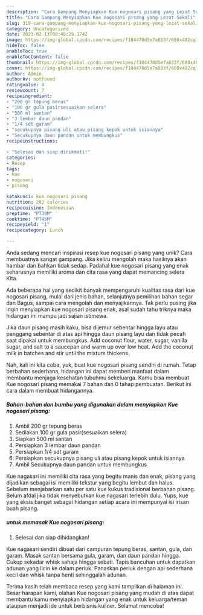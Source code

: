 ```yaml
---
description: "Cara Gampang Menyiapkan Kue nogosari pisang yang Lezat Sekali"
title: "Cara Gampang Menyiapkan Kue nogosari pisang yang Lezat Sekali"
slug: 319-cara-gampang-menyiapkan-kue-nogosari-pisang-yang-lezat-sekali
category: Uncategorized
date: 2023-02-13T00:48:29.174Z
image: https://img-global.cpcdn.com/recipes/f104470d5e7a833f/680x482cq70/kue-nogosari-pisang-foto-resep-utama.jpg
hideToc: false
enableToc: true
enableTocContent: false
thumbnail: https://img-global.cpcdn.com/recipes/f104470d5e7a833f/680x482cq70/kue-nogosari-pisang-foto-resep-utama.jpg
cover: https://img-global.cpcdn.com/recipes/f104470d5e7a833f/680x482cq70/kue-nogosari-pisang-foto-resep-utama.jpg
author: Admin
authorAv: notfound
ratingvalue: 4
reviewcount: 7
recipeingredient:
- "200 gr tepung beras"
- "100 gr gula pasirsesuaikan selera"
- "500 ml santan"
- "3 lembar daun pandan"
- "1/4 sdt garam"
- "secukupnya pisang uli atau pisang kepok untuk isiannya"
- "Secukupnya daun pandan untuk membungkus"
recipeinstructions:

- "Selesai dan siap dinikmati!"
categories:
- Resep
tags:
- kue
- nogosari
- pisang

katakunci: kue nogosari pisang 
nutrition: 292 calories
recipecuisine: Indonesian
preptime: "PT30M"
cooktime: "PT45M"
recipeyield: "1"
recipecategory: Lunch

---
```





Anda sedang mencari inspirasi resep kue nogosari pisang yang unik? Cara membuatnya sangat gampang. Jika keliru mengolah maka hasilnya akan hambar dan bahkan tidak sedap. Padahal kue nogosari pisang yang enak seharusnya memiliki aroma dan cita rasa yang dapat memancing selera Kita.





Ada beberapa hal yang sedikit banyak mempengaruhi kualitas rasa dari kue nogosari pisang, mulai dari jenis bahan, selanjutnya pemilihan bahan segar dan Bagus, sampai cara mengolah dan menyajikannya. Tak perlu pusing jika ingin menyiapkan kue nogosari pisang enak,      asal sudah tahu triknya maka hidangan ini mampu jadi sajian istimewa.














Jika daun pisang masih kaku, bisa dijemur sebentar hingga layu atau panggang sebentar di atas api hingga daun pisang layu dan tidak pecah saat dipakai untuk membungkus. Add coconut flour, water, sugar, vanilla sugar, and salt to a saucepan and warm up over low heat. Add the coconut milk in batches and stir until the mixture thickens.






Nah, kali ini kita coba, yuk, buat kue nogosari pisang sendiri di rumah. Tetap berbahan sederhana, hidangan ini dapat memberi manfaat dalam membantu menjaga kesehatan tubuhmu sekeluarga. Kamu bisa membuat Kue nogosari pisang memakai 7 bahan dan 0 tahap pembuatan. Berikut ini cara dalam membuat hidangannya.

<!--inarticleads1-->

##### Bahan-bahan dan bumbu yang digunakan dalam menyiapkan Kue nogosari pisang:

1. Ambil 200 gr tepung beras
1. Sediakan 100 gr gula pasir(sesuaikan selera)
1. Siapkan 500 ml santan
1. Persiapkan 3 lembar daun pandan
1. Persiapkan 1/4 sdt garam
1. Persiapkan secukupnya pisang uli atau pisang kepok untuk isiannya
1. Ambil Secukupnya daun pandan untuk membungkus


Kue nagasari ini memiliki cita rasa yang begitu manis dan enak, pisang yang dijadikan sebagai isi memiliki tekstur yang begitu lembut dan halus. Sebelum menjabarkan satu per satu kue kukus tradisional berbahan pisang. Belum afdal jika tidak menyebutkan kue nagasari terlebih dulu. Yups, kue yang eksis banget sebagai hidangan setiap acara ini mempunyai isi irisan buah pisang. 

<!--inarticleads2-->

#####  untuk memasak Kue nogosari pisang:


1. Selesai dan siap dihidangkan!

Kue nagasari sendiri dibuat dari campuran tepung beras, santan, gula, dan garam. Masak santan bersama gula, garam, dan daun pandan hingga. Cukup sekadar whisk sahaja hingga sebati. Tapis bancuhan untuk dapatkan adunan yang licin ke dalam periuk. Panaskan periuk dengan api sederhana kecil dan whisk tanpa henti sehinggalah adunan. 

Terima kasih telah membaca resep yang kami tampilkan di halaman ini. Besar harapan kami, olahan Kue nogosari pisang yang mudah di atas dapat membantu kamu menyiapkan hidangan yang enak untuk keluarga/teman ataupun menjadi ide untuk berbisnis kuliner. Selamat mencoba!
